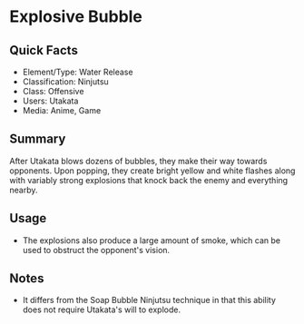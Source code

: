 # Explosive Bubble

## Quick Facts
- Element/Type: Water Release
- Classification: Ninjutsu
- Class: Offensive
- Users: Utakata
- Media: Anime, Game

## Summary
After Utakata blows dozens of bubbles, they make their way towards opponents. Upon popping, they create bright yellow and white flashes along with variably strong explosions that knock back the enemy and everything nearby.

## Usage
- The explosions also produce a large amount of smoke, which can be used to obstruct the opponent's vision.

## Notes
- It differs from the Soap Bubble Ninjutsu technique in that this ability does not require Utakata's will to explode.
